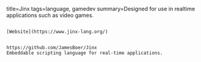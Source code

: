title=Jinx
tags=language, gamedev
summary=Designed for use in realtime applications such as video games.
~~~~~~

[Website](https://www.jinx-lang.org/)


https://github.com/JamesBoer/Jinx
Embeddable scripting language for real-time applications.
